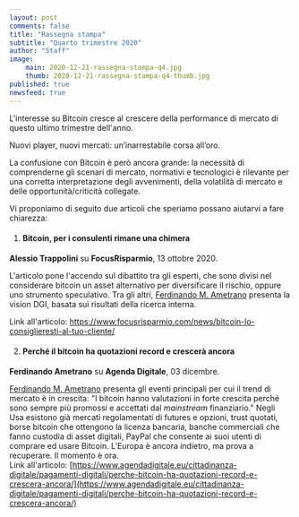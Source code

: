 ```yaml
---
layout: post
comments: false
title: "Rassegna stampa"
subtitle: "Quarto trimestre 2020" 
author: "Staff"
image:
    main: 2020-12-21-rassegna-stampa-q4.jpg
    thumb: 2020-12-21-rassegna-stampa-q4-thumb.jpg
published: true
newsfeed: true
---
```


L'interesse su Bitcoin cresce al crescere della performance di mercato di questo ultimo trimestre dell'anno.

Nuovi player, nuovi mercati: un’inarrestabile corsa all’oro.

La confusione con Bitcoin è però ancora grande: la necessità di comprenderne gli scenari di mercato, normativi e tecnologici è rilevante per una corretta interpretazione degli avvenimenti, della volatilità di mercato e delle opportunità/criticità collegate.

Vi proponiamo di seguito due articoli che speriamo possano aiutarvi a fare chiarezza:

1. #### **Bitcoin, per i consulenti rimane una chimera**

**Alessio Trappolini** su **FocusRisparmio**, 13 ottobre 2020.

L'articolo pone l'accendo sul dibattito tra gli esperti, che sono divisi nel considerare bitcoin un asset alternativo per diversificare il rischio, oppure uno strumento speculativo. Tra gli altri, [Ferdinando M. Ametrano](https://ametrano.net/) presenta la vision DGI, basata sui risultati della ricerca interna.

Link all'articolo: <https://www.focusrisparmio.com/news/bitcoin-lo-consiglieresti-al-tuo-cliente/>

2. #### **Perché il bitcoin ha quotazioni record e crescerà ancora**

**Ferdinando Ametrano** su **Agenda Digitale**, 03 dicembre.

[Ferdinando M. Ametrano](https://ametrano.net/) presenta gli eventi principali per cui il trend di mercato è in crescita: "I bitcoin hanno valutazioni in forte crescita perché sono sempre più promossi e accettati dal _mainstream_ finanziario." Negli Usa esistono già mercati regolamentati di futures e opzioni, trust quotati, borse bitcoin che ottengono la licenza bancaria, banche commerciali che fanno custodia di asset digitali, PayPal che consente ai suoi utenti di comprare ed usare Bitcoin. L’Europa è ancora indietro, ma prova a recuperare. Il momento è ora.<br>
Link all'articolo: [https://www.agendadigitale.eu/cittadinanza-digitale/pagamenti-digitali/perche-bitcoin-ha-quotazioni-record-e-crescera-ancora/](https://www.agendadigitale.eu/cittadinanza-digitale/pagamenti-digitali/perche-bitcoin-ha-quotazioni-record-e-crescera-ancora/)
